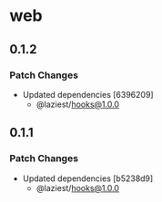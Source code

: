 # web

## 0.1.2

### Patch Changes

- Updated dependencies [6396209]
  - @laziest/hooks@1.0.0

## 0.1.1

### Patch Changes

- Updated dependencies [b5238d9]
  - @laziest/hooks@1.0.0
